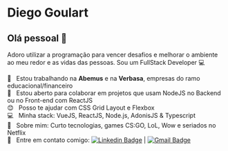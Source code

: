 # Diego Goulart

## Olá pessoal 👋
Adoro utilizar a programação para vencer desafios e melhorar o ambiente ao meu redor e as vidas das pessoas.
Sou um FullStack Developer :computer:

 :rocket:  &nbsp; Estou trabalhando na **Abemus** e na **Verbasa**, empresas do ramo educacional/financeiro
 <br/> :purple_heart: &nbsp; Estou aberto para colaborar em projetos que usam NodeJS no Backend ou no Front-end com ReactJS
 <br/> :blush: &nbsp; Posso te ajudar com CSS Grid Layout e Flexbox
 <br/> :computer: &nbsp; Minha stack: VueJS, ReactJS, Node.js, AdonisJS & Typescript
 <br/> 💬  &nbsp; Sobre mim: Curto tecnologias, games CS:GO, LoL, Wow e seriados no Netflix
 <br/> :email: &nbsp; Entre em contato comigo: [![Linkedin Badge](https://img.shields.io/badge/-DiegoGoulart-blue?style=flat-square&logo=Linkedin&logoColor=white&link=https://www.linkedin.com/in/diego-goulart/)](https://www.linkedin.com/in/diego-goulart/) 
| 
[![Gmail Badge](https://img.shields.io/badge/-diegogoulart.aws@gmail.com-c14438?style=flat-square&logo=Gmail&logoColor=white&link=mailto:diegogoulart.aws@gmail.com)](mailto:tgmarinho@gmail.com)
